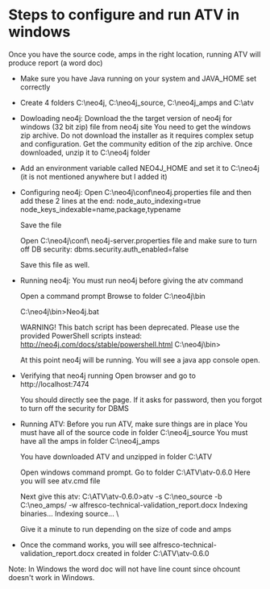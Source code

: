 # Steps to configure and run ATV in windows

Once you have the source code, amps in the right location, running ATV will produce report (a word doc)

* Make sure you have Java running on your system and JAVA_HOME set correctly

* Create 4 folders C:\neo4j, C:\neo4j_source, C:\neo4j_amps and C:\atv

* Dowloading neo4j:
Download the the target version of neo4j for windows (32 bit zip) file from neo4j site
You need to get the windows zip archive. Do not download the installer as it requires complex setup and configuration.
Get the community edition of the zip archive.
Once downloaded, unzip it to C:\neo4j folder

* Add an environment variable called NEO4J_HOME and set it to C:\neo4j (it is not mentioned anywhere but I added it)

* Configuring neo4j:
Open C:\neo4j\conf\neo4j.properties file and then add these 2 lines at the end:
node_auto_indexing=true
node_keys_indexable=name,package,typename

   Save the file

   Open C:\neo4j\conf\ neo4j-server.properties file and make sure to turn off DB security:
   dbms.security.auth_enabled=false

   Save this file as well.

* Running neo4j:
You must run neo4j before giving the atv command

   Open a command prompt
   Browse to folder C:\neo4j\bin

   C:\neo4j\bin>Neo4j.bat
   
   WARNING! This batch script has been deprecated. Please use the provided PowerShell scripts instead:     http://neo4j.com/docs/stable/powershell.html
   C:\neo4j\bin>

   At this point neo4j will be running. You will see a java app console open.

* Verifying that neo4j running
Open browser and go to http://localhost:7474 

   You should directly see the page. If it asks for password, then you forgot to turn off the security for DBMS

* Running ATV:
Before you run ATV, make sure things are in place
You must have all of the source code in folder C:\neo4j_source
You must have all the amps in folder C:\neo4j_amps

   You have downloaded ATV and unzipped in folder C:\ATV

   Open windows command prompt. Go to folder C:\ATV\atv-0.6.0
   Here you will see atv.cmd file

   Next give this atv:
   C:\ATV\atv-0.6.0>atv  -s C:\neo_source  -b C:\neo_amps/  -w alfresco-technical-validation_report.docx
   Indexing binaries...
   Indexing source... \

   Give it a minute to run depending on the size of code and amps

* Once the command works, you will see alfresco-technical-validation_report.docx created in folder C:\ATV\atv-0.6.0

Note: In Windows the word doc will not have line count since ohcount doesn't work in Windows.
